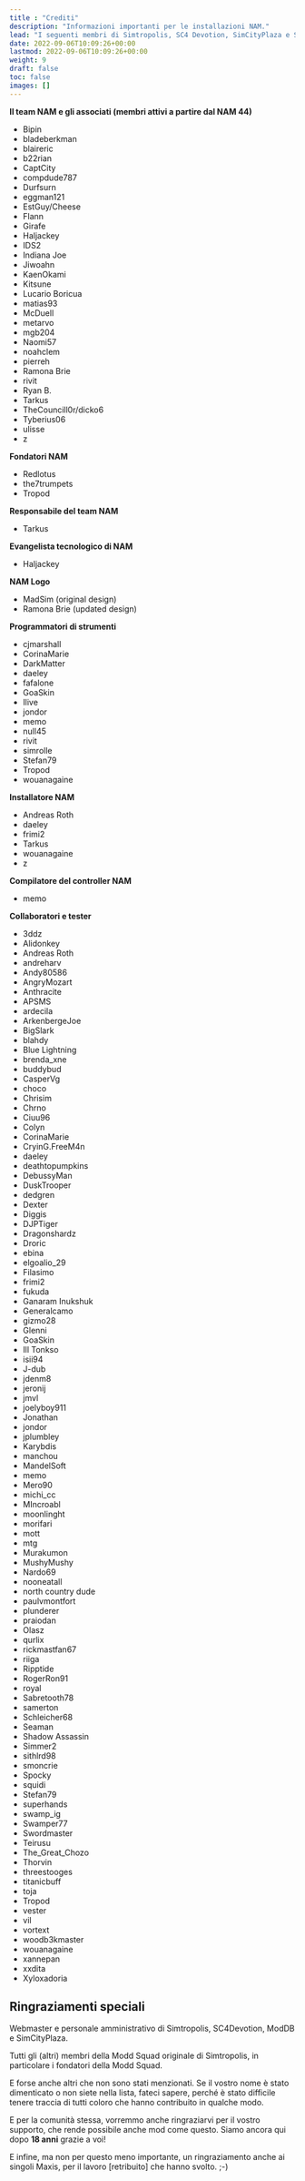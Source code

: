 ```yaml
---
title : "Crediti"
description: "Informazioni importanti per le installazioni NAM."
lead: "I seguenti membri di Simtropolis, SC4 Devotion, SimCityPlaza e SC4 Devotion Discord sono stati inclusi qui, per qualche motivo particolare, per i loro contributi speciali durante la storia del NAM. Un ringraziamento speciale va a loro per aver reso possibile, in un modo o nell'altro, la realizzazione, la fornitura e/o il supporto di questa mod e/o dei suoi contenuti."
date: 2022-09-06T10:09:26+00:00
lastmod: 2022-09-06T10:09:26+00:00
weight: 9
draft: false
toc: false
images: []
---
```


**Il team NAM e gli associati (membri attivi a partire dal NAM 44)**

* Bipin
* bladeberkman
* blaireric
* b22rian
* CaptCity
* compdude787
* Durfsurn
* eggman121
* EstGuy/Cheese
* Flann
* Girafe
* Haljackey
* IDS2
* Indiana Joe
* Jiwoahn
* KaenOkami
* Kitsune
* Lucario Boricua
* matias93
* McDuell
* metarvo
* mgb204
* Naomi57
* noahclem
* pierreh
* Ramona Brie
* rivit
* Ryan B.
* Tarkus
* TheCouncill0r/dicko6
* Tyberius06
* ulisse
* z

**Fondatori NAM**

* Redlotus
* the7trumpets
* Tropod

**Responsabile del team NAM**

* Tarkus

**Evangelista tecnologico di NAM**

* Haljackey

**NAM Logo**

* MadSim (original design)
* Ramona Brie (updated design)

**Programmatori di strumenti**

* cjmarshall
* CorinaMarie
* DarkMatter
* daeley
* fafalone
* GoaSkin
* Ilive
* jondor
* memo
* null45
* rivit
* simrolle
* Stefan79
* Tropod
* wouanagaine

**Installatore NAM**

* Andreas Roth
* daeley
* frimi2
* Tarkus
* wouanagaine
* z

**Compilatore del controller NAM**

* memo

**Collaboratori e tester**

* 3ddz
* Alidonkey
* Andreas Roth
* andreharv
* Andy80586
* AngryMozart
* Anthracite
* APSMS
* ardecila
* ArkenbergeJoe
* BigSlark
* blahdy
* Blue Lightning
* brenda_xne
* buddybud
* CasperVg
* choco
* Chrisim
* Chrno
* Ciuu96
* Colyn
* CorinaMarie
* CryinG.FreeM4n
* daeley
* deathtopumpkins
* DebussyMan
* DuskTrooper
* dedgren
* Dexter
* Diggis
* DJPTiger
* Dragonshardz
* Droric
* ebina
* elgoalio_29
* Filasimo
* frimi2
* fukuda
* Ganaram Inukshuk
* Generalcamo
* gizmo28
* Glenni
* GoaSkin
* Ill Tonkso
* isii94
* J-dub
* jdenm8
* jeronij
* jmvl
* joelyboy911
* Jonathan
* jondor
* jplumbley
* Karybdis
* manchou
* MandelSoft
* memo
* Mero90
* michi_cc
* MIncroabl
* moonlinght
* morifari
* mott
* mtg
* Murakumon
* MushyMushy
* Nardo69
* nooneatall
* north country dude
* paulvmontfort
* plunderer
* praiodan
* Olasz
* qurlix
* rickmastfan67
* riiga
* Ripptide
* RogerRon91
* royal
* Sabretooth78
* samerton
* Schleicher68
* Seaman
* Shadow Assassin
* Simmer2
* sithlrd98
* smoncrie
* Spocky
* squidi
* Stefan79
* superhands
* swamp_ig
* Swamper77
* Swordmaster
* Teirusu
* The_Great_Chozo
* Thorvin
* threestooges
* titanicbuff
* toja
* Tropod
* vester
* vil
* vortext
* woodb3kmaster
* wouanagaine
* xannepan
* xxdita
* Xyloxadoria

## Ringraziamenti speciali

Webmaster e personale amministrativo di Simtropolis, SC4Devotion, ModDB e SimCityPlaza.

Tutti gli (altri) membri della Modd Squad originale di Simtropolis, in particolare i fondatori della Modd Squad.

E forse anche altri che non sono stati menzionati. Se il vostro nome è stato dimenticato o non siete nella lista, fateci sapere, perché è stato difficile tenere traccia di tutti coloro che hanno contribuito in qualche modo.

E per la comunità stessa, vorremmo anche ringraziarvi per il vostro supporto, che rende possibile anche mod come questo. Siamo ancora qui dopo **18 anni** grazie a voi!

E infine, ma non per questo meno importante, un ringraziamento anche ai singoli Maxis, per il lavoro [retribuito] che hanno svolto. ;-)